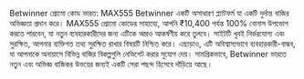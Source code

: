 Betwinner প্রোমো কোড ভারত: MAX555
Betwinner একটি অসাধারণ প্ল্যাটফর্ম যা একটি দুর্দান্ত বাজির অভিজ্ঞতা প্রদান করে। MAX555 প্রোমো কোডের সাহায্যে, আপনি ₹10,400 পর্যন্ত 100% বোনাস উপভোগ করতে পারবেন, যা নতুন ব্যবহারকারীদের জন্য এটিকে আরও আকর্ষণীয় করে তুলবে। সাইটটি খুবই নির্ভরযোগ্য এবং সুরক্ষিত, আপনার ব্যক্তিগত তথ্য সুরক্ষিত রাখার বিষয়টি নিশ্চিত করে। এছাড়াও, এটি অবিশ্বাস্যভাবে ব্যবহারকারী-বান্ধব, যা আপনাকে অনায়াসে বিভিন্ন বাজির বিকল্পগুলি নেভিগেট করার সুযোগ দেয়। সামগ্রিকভাবে, Betwinner ভারতে নতুন এবং অভিজ্ঞ বাজিকর উভয়ের জন্যই একটি সেরা পছন্দ হিসেবে দাঁড়িয়ে আছে।
